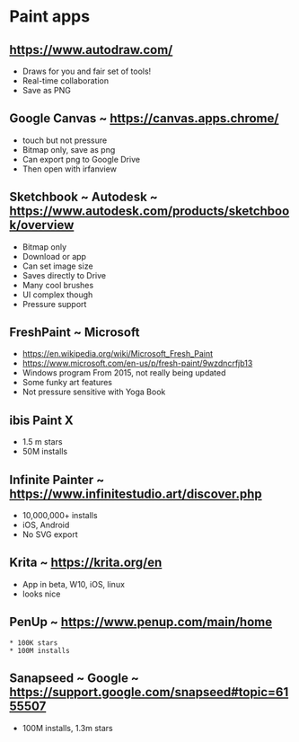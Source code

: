 # Paint apps

## https://www.autodraw.com/
* Draws for you and fair set of tools!
* Real-time collaboration
* Save as PNG

## Google Canvas ~ https://canvas.apps.chrome/
* touch but not pressure
* Bitmap only, save as png
* Can export png to Google Drive
* Then open with irfanview

## Sketchbook ~ Autodesk ~ https://www.autodesk.com/products/sketchbook/overview
* Bitmap only
* Download or app
* Can set image size
* Saves directly to Drive
* Many cool brushes
* UI complex though
* Pressure support


## FreshPaint ~ Microsoft
* https://en.wikipedia.org/wiki/Microsoft_Fresh_Paint
* https://www.microsoft.com/en-us/p/fresh-paint/9wzdncrfjb13
* Windows program From 2015, not really being updated
* Some funky art features
* Not pressure sensitive with Yoga Book


## ibis Paint X
* 1.5 m stars
* 50M installs


## Infinite Painter ~ https://www.infinitestudio.art/discover.php
* 10,000,000+ installs
* iOS, Android
* No SVG export


## Krita ~ https://krita.org/en
* App in beta, W10, iOS, linux
* looks nice


## PenUp ~ https://www.penup.com/main/home
	* 100K stars
	* 100M installs


## Sanapseed ~ Google ~ https://support.google.com/snapseed#topic=6155507

* 100M installs, 1.3m stars
